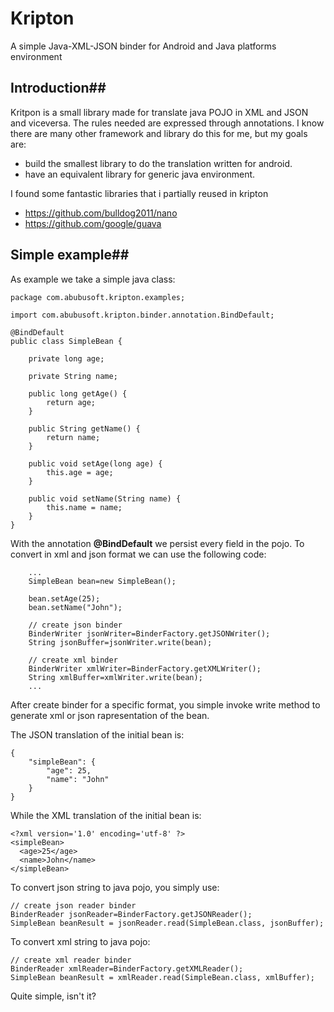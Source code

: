 # Kripton
A simple Java-XML-JSON binder for Android and Java platforms environment


## Introduction##
Kritpon is a small library made for translate java POJO in XML and JSON and viceversa. The rules needed are expressed through annotations. I know there are many other framework and library do this for me, but my goals are:

- build the smallest library to do the translation written for android.
- have an equivalent library for generic java environment.

I found some fantastic libraries that i partially reused in kripton

 - https://github.com/bulldog2011/nano
 - https://github.com/google/guava


## Simple example##
As example we take a simple java class:

    package com.abubusoft.kripton.examples;

    import com.abubusoft.kripton.binder.annotation.BindDefault;

    @BindDefault
    public class SimpleBean {
    
    	private long age;
    
    	private String name;
    
    	public long getAge() {
    		return age;
    	}
    
    	public String getName() {
    		return name;
    	}
    
    	public void setAge(long age) {
    		this.age = age;
    	}
    
    	public void setName(String name) {
    		this.name = name;
    	}
    }

With the annotation **@BindDefault** we persist every field in the pojo.  To convert in xml and json format we can use the following code:

        ...
        SimpleBean bean=new SimpleBean();
		
		bean.setAge(25);
		bean.setName("John");
		
		// create json binder
		BinderWriter jsonWriter=BinderFactory.getJSONWriter();
		String jsonBuffer=jsonWriter.write(bean);
		
		// create xml binder
		BinderWriter xmlWriter=BinderFactory.getXMLWriter();
		String xmlBuffer=xmlWriter.write(bean);
		...

After create binder for a specific format, you simple invoke write method to generate xml or json rapresentation of the bean.

The JSON translation of the initial bean is:

    {
        "simpleBean": {
            "age": 25,
            "name": "John"
        }
    }
 
While the XML translation of the initial bean is:

    <?xml version='1.0' encoding='utf-8' ?>
    <simpleBean>
      <age>25</age>
      <name>John</name>
    </simpleBean>

To convert json string to java pojo, you simply use:
   
    // create json reader binder
    BinderReader jsonReader=BinderFactory.getJSONReader();
    SimpleBean beanResult = jsonReader.read(SimpleBean.class, jsonBuffer);

To convert xml string to java pojo:

    // create xml reader binder
    BinderReader xmlReader=BinderFactory.getXMLReader();
    SimpleBean beanResult = xmlReader.read(SimpleBean.class, xmlBuffer);

Quite simple, isn't it?
